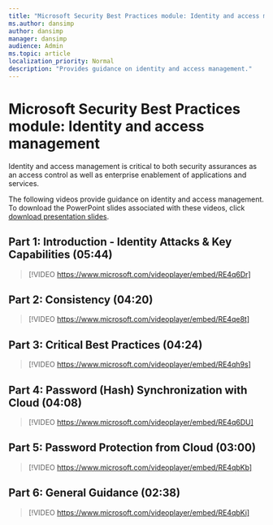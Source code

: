 ```yaml
---
title: "Microsoft Security Best Practices module: Identity and access management"
ms.author: dansimp
author: dansimp
manager: dansimp
audience: Admin
ms.topic: article
localization_priority: Normal
description: "Provides guidance on identity and access management."
---
```


# Microsoft Security Best Practices module: Identity and access management
Identity and access management is critical to both security assurances as an access control as well as enterprise enablement of applications and services.

The following videos provide guidance on identity and access management. To download the PowerPoint slides associated with these videos, click [download presentation slides](https://docs.microsoft.com/microsoft-365/downloads/security-compass-presentation.pptx).

## Part 1: Introduction - Identity Attacks & Key Capabilities (05:44)
> [!VIDEO https://www.microsoft.com/videoplayer/embed/RE4q6Dr]

## Part 2: Consistency (04:20)
> [!VIDEO https://www.microsoft.com/videoplayer/embed/RE4qe8t]

## Part 3: Critical Best Practices (04:24)
> [!VIDEO https://www.microsoft.com/videoplayer/embed/RE4qh9s]

## Part 4: Password (Hash) Synchronization with Cloud (04:08)
> [!VIDEO https://www.microsoft.com/videoplayer/embed/RE4q6DU]

## Part 5: Password Protection from Cloud (03:00)
> [!VIDEO https://www.microsoft.com/videoplayer/embed/RE4qbKb]

## Part 6: General Guidance (02:38)
> [!VIDEO https://www.microsoft.com/videoplayer/embed/RE4qbKi]